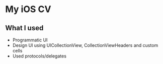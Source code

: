# My iOS CV


## What I used
 * Programmatic UI
 * Design UI using UICollectionView, CollectionViewHeaders and custom cells 
 * Used protocols/delegates 
